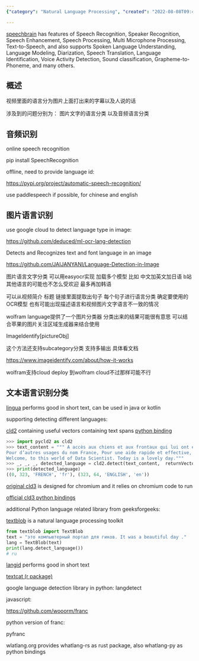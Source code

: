 ```yaml
---
{"category": "Natural Language Processing", "created": "2022-08-08T09:47:54.000Z", "date": "2022-08-08 09:47:54", "description": "This article delves into the process of identifying languages in videos through the utilization of various tools, such as SpeechRecognition, paddlespeech, Google Cloud ML, EasyOCR, langid, textcat, and more. These tools facilitate language detection in both audio and textual content within videos.", "modified": "2022-12-06T15:46:21.286Z", "tags": ["audio analysis", "language classification", "language recognization", "localization", "OCR", "pyjom", "speech recognization"], "title": "识别视频语言"}

---
```


[speechbrain](https://speechbrain.github.io/) has features of Speech Recognition, Speaker Recognition, Speech Enhancement, Speech Processing, Multi Microphone Processing, Text-to-Speech, and also supports Spoken Language Understanding, Language Modeling, Diarization, Speech Translation, Language Identification, Voice Activity Detection, Sound classification, Grapheme-to-Phoneme, and many others.

## 概述

视频里面的语言分为图片上面打出来的字幕以及人说的话

涉及到的问题分别为： 图片文字的语言分类 以及音频语言分类

## 音频识别

online speech recognition

pip install SpeechRecognition

offline, need to provide language id:

https://pypi.org/project/automatic-speech-recognition/

use paddlespeech if possible, for chinese and english

## 图片语言识别

use google cloud to detect language type in image:

https://github.com/deduced/ml-ocr-lang-detection

Detects and Recognizes text and font language in an image

https://github.com/JAIJANYANI/Language-Detection-in-Image

图片语言文字分类 可以用easyocr实现 加载多个模型 比如 中文加英文加日语 b站其他语言的可能也不怎么受欢迎 最多再加韩语

可以从视频简介 标题 链接里面提取出句子 每个句子进行语言分类 确定要使用的OCR模型 也有可能出现描述语言和视频图片文字语言不一致的情况

wolfram language提供了一个图片分类器 分类出来的结果可能很有意思 可以结合苹果的图片关注区域生成器来结合使用

ImageIdentify[pictureObj]

这个方法还支持subcategory分类 支持多输出 具体看文档

https://www.imageidentify.com/about/how-it-works

wolfram支持cloud deploy 到wolfram cloud不过那样可能不行

## 文本语言识别分类

[lingua](https://github.com/pemistahl/lingua) performs good in short text, can be used in java or kotlin

supporting detecting different languages:

[cld2](https://github.com/ropensci/cld2) containing useful vectors containing text spans [python binding](https://pypi.org/project/pycld2/)
```python
>>> import pycld2 as cld2
>>> text_content = """ A accès aux chiens et aux frontaux qui lui ont été il peut consulter et modifier ses collections et exporter Cet article concerne le pays européen aujourd’hui appelé République française.
Pour d’autres usages du nom France, Pour une aide rapide et effective, veuiller trouver votre aide dans le menu ci-dessus.
Welcome, to this world of Data Scientist. Today is a lovely day."""
>>> _, _, _, detected_language = cld2.detect(text_content,  returnVectors=True)
>>> print(detected_language)
((0, 323, 'FRENCH', 'fr'), (323, 64, 'ENGLISH', 'en'))

```

[original cld3](https://github.com/google/cld3) is designed for chromium and it relies on chromium code to run

[official cld3 python bindings](https://pypi.org/project/gcld3/)

additional Python language related library from geeksforgeeks:

[textblob](https://textblob.readthedocs.io/en/dev/) is a natural language processing toolkit
```python
from textblob import TextBlob
text = "это компьютерный портал для гиков. It was a beautiful day ."
lang = TextBlob(text)
print(lang.detect_language())
# ru

```

[langid](https://github.com/saffsd/langid.py) performs good in short text

[textcat (r package)](https://cran.r-project.org/package=textcat)

google language detection library in python: langdetect

javascript:

https://github.com/wooorm/franc

python version of franc:

pyfranc

wlatlang.org provides whatlang-rs as rust package, also whatlang-py as python bindings
